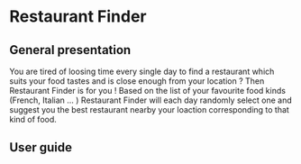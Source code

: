# Restaurant Finder

## General presentation
You are tired of loosing time every single day to find a restaurant which suits your food tastes and is close enough from your location ? 
Then Restaurant Finder is for you !
Based on the list of your favourite food kinds (French, Italian ... ) Restaurant Finder will each day randomly select one and suggest you the best restaurant nearby your loaction corresponding to that kind of food.



## User guide
